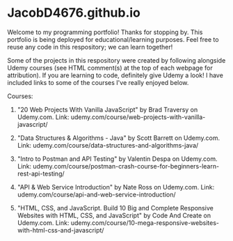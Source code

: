 # JacobD4676.github.io
Welcome to my programming portfolio! Thanks for stopping by.
This portfolio is being deployed for educational/learning purposes. Feel free to reuse any code in this respository; we can learn together!

Some of the projects in this respository were created by following alongside Udemy courses (see HTML comment(s) at the top of each webpage for attribution). If you are learning to code, definitely give Udemy a look! I have included links to some of the courses I've really enjoyed below.

Courses:
1. "20 Web Projects With Vanilla JavaScript" by Brad Traversy on Udemy.com. Link: udemy.com/course/web-projects-with-vanilla-javascript/

2. "Data Structures & Algorithms - Java" by Scott Barrett on Udemy.com. Link: udemy.com/course/data-structures-and-algorithms-java/

3. "Intro to Postman and API Testing" by Valentin Despa on Udemy.com. Link: udemy.com/course/postman-crash-course-for-beginners-learn-rest-api-testing/

4. "API & Web Service Introduction" by Nate Ross on Udemy.com. Link: udemy.com/course/api-and-web-service-introduction/

5. "HTML, CSS, and JavaScript. Build 10 Big and Complete Responsive Websites with HTML, CSS, and JavaScript" by Code And Create on Udemy.com. Link: udemy.com/course/10-mega-responsive-websites-with-html-css-and-javascript/

